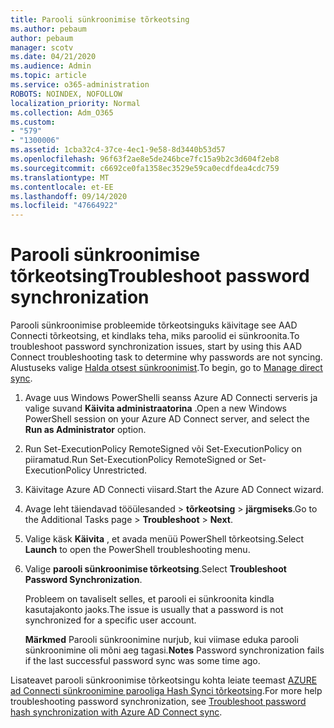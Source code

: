 ```yaml
---
title: Parooli sünkroonimise tõrkeotsing
ms.author: pebaum
author: pebaum
manager: scotv
ms.date: 04/21/2020
ms.audience: Admin
ms.topic: article
ms.service: o365-administration
ROBOTS: NOINDEX, NOFOLLOW
localization_priority: Normal
ms.collection: Adm_O365
ms.custom:
- "579"
- "1300006"
ms.assetid: 1cba32c4-37ce-4ec1-9e58-8d3440b53d57
ms.openlocfilehash: 96f63f2ae8e5de246bce7fc15a9b2c3d604f2eb8
ms.sourcegitcommit: c6692ce0fa1358ec3529e59ca0ecdfdea4cdc759
ms.translationtype: MT
ms.contentlocale: et-EE
ms.lasthandoff: 09/14/2020
ms.locfileid: "47664922"
---
```

# <a name="troubleshoot-password-synchronization"></a><span data-ttu-id="61a25-102">Parooli sünkroonimise tõrkeotsing</span><span class="sxs-lookup"><span data-stu-id="61a25-102">Troubleshoot password synchronization</span></span>

<span data-ttu-id="61a25-103">Parooli sünkroonimise probleemide tõrkeotsinguks käivitage see AAD Connecti tõrkeotsing, et kindlaks teha, miks paroolid ei sünkroonita.</span><span class="sxs-lookup"><span data-stu-id="61a25-103">To troubleshoot password synchronization issues, start by using this AAD Connect troubleshooting task to determine why passwords are not syncing.</span></span> <span data-ttu-id="61a25-104">Alustuseks valige [Halda otsest sünkroonimist](https://admin.microsoft.com/AdminPortal/Home#/dirsyncmanagement).</span><span class="sxs-lookup"><span data-stu-id="61a25-104">To begin, go to [Manage direct sync](https://admin.microsoft.com/AdminPortal/Home#/dirsyncmanagement).</span></span>  

1. <span data-ttu-id="61a25-105">Avage uus Windows PowerShelli seanss Azure AD Connecti serveris ja valige suvand **Käivita administraatorina** .</span><span class="sxs-lookup"><span data-stu-id="61a25-105">Open a new Windows PowerShell session on your Azure AD Connect server, and select the **Run as Administrator** option.</span></span>

2. <span data-ttu-id="61a25-106">Run Set-ExecutionPolicy RemoteSigned või Set-ExecutionPolicy on piiramatud.</span><span class="sxs-lookup"><span data-stu-id="61a25-106">Run Set-ExecutionPolicy RemoteSigned or Set-ExecutionPolicy Unrestricted.</span></span>

3. <span data-ttu-id="61a25-107">Käivitage Azure AD Connecti viisard.</span><span class="sxs-lookup"><span data-stu-id="61a25-107">Start the Azure AD Connect wizard.</span></span>

4. <span data-ttu-id="61a25-108">Avage leht täiendavad tööülesanded > **tõrkeotsing**  >  **järgmiseks**.</span><span class="sxs-lookup"><span data-stu-id="61a25-108">Go to the Additional Tasks page > **Troubleshoot** > **Next**.</span></span>

5. <span data-ttu-id="61a25-109">Valige käsk **Käivita** , et avada menüü PowerShell tõrkeotsing.</span><span class="sxs-lookup"><span data-stu-id="61a25-109">Select **Launch** to open the PowerShell troubleshooting menu.</span></span>

6. <span data-ttu-id="61a25-110">Valige **parooli sünkroonimise tõrkeotsing**.</span><span class="sxs-lookup"><span data-stu-id="61a25-110">Select **Troubleshoot Password Synchronization**.</span></span>

    <span data-ttu-id="61a25-111">Probleem on tavaliselt selles, et parooli ei sünkroonita kindla kasutajakonto jaoks.</span><span class="sxs-lookup"><span data-stu-id="61a25-111">The issue is usually that a password is not synchronized for a specific user account.</span></span>

    <span data-ttu-id="61a25-112">**Märkmed** Parooli sünkroonimine nurjub, kui viimase eduka parooli sünkroonimine oli mõni aeg tagasi.</span><span class="sxs-lookup"><span data-stu-id="61a25-112">**Notes** Password synchronization fails if the last successful password sync was some time ago.</span></span>

<span data-ttu-id="61a25-113">Lisateavet parooli sünkroonimise tõrkeotsingu kohta leiate teemast [AZURE ad Connecti sünkroonimine parooliga Hash Synci tõrkeotsing](https://docs.microsoft.com/azure/active-directory/hybrid/tshoot-connect-password-hash-synchronization).</span><span class="sxs-lookup"><span data-stu-id="61a25-113">For more help troubleshooting password synchronization, see [Troubleshoot password hash synchronization with Azure AD Connect sync](https://docs.microsoft.com/azure/active-directory/hybrid/tshoot-connect-password-hash-synchronization).</span></span>